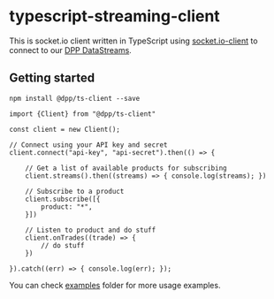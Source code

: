 typescript-streaming-client
=========

This is socket.io client written in TypeScript using [socket.io-client](https://www.npmjs.com/package/@types/socket.io-client) to connect to our [DPP DataStreams](https://platform.dapowerplay.com/services/free).


Getting started
------------

``` 
npm install @dpp/ts-client --save
```

```
import {Client} from "@dpp/ts-client"

const client = new Client();

// Connect using your API key and secret
client.connect("api-key", "api-secret").then(() => {

    // Get a list of available products for subscribing
    client.streams().then((streams) => { console.log(streams); })

    // Subscribe to a product
    client.subscribe([{
        product: "*",
    }])
    
    // Listen to product and do stuff
    client.onTrades((trade) => {
        // do stuff
    })
    
}).catch((err) => { console.log(err); });
```

You can check [examples](./examples/) folder for more usage examples.
